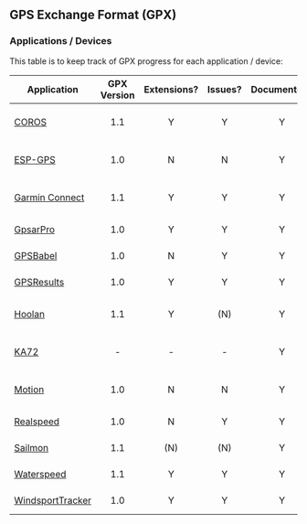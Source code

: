 ## GPS Exchange Format (GPX)

### Applications / Devices

This table is to keep track of GPX progress for each application / device:

| Application                      | GPX Version | Extensions? | Issues? | Documented? | Contacted? | WIP? | Status                                                   |
| -------------------------------- | :---------: | :---------: | :-----: | :---------: | :--------: | :--: | :------------------------------------------------------- |
| [COROS](coros.md)                |     1.1     |      Y      |    Y    |      Y      |     Y      | (Y)  | Video conference with COROS is yet to be scheduled       |
| [ESP-GPS](esp-gps.md)            |     1.0     |      N      |    N    |      Y      |     Y      |  -   | Confirmed valid GPX 1.0. PR was merged for indentation   |
| [Garmin Connect](garmin.md)      |     1.1     |      Y      |    Y    |      Y      |     Y      |  ?   | Posted to the Garmin forum - http://tinyurl.com/3ehurya2 |
| [GpsarPro](gpsar.md)             |     1.0     |      Y      |    Y    |      Y      |     Y      | (Y)  | Agreed reader for Garmin v2. Writer changes TBC          |
| [GPSBabel](gpsbabel.md)          |     1.0     |      N      |    Y    |      Y      |     N      |  N   | Todo - Suggest compliance                                |
| [GPSResults](gpsresults.md)      |     1.0     |      Y      |    Y    |      Y      |     Y      | (Y)  | Agreed reader for Garmin v2. Writer changes TBC          |
| [Hoolan](hoolan.md)              |     1.1     |      Y      |   (N)   |      Y      |     Y      | (Y)  | Confirmed valid GPX 1.1. Minor tweaks are still possible |
| [KA72](ka72.md)                  |      -      |      -      |    -    |      Y      |     Y      |  ?   | Suggested reader for Garmin v2. No feedback yet          |
| [Motion](motion.md)              |     1.0     |      N      |    N    |      Y      |     Y      |  -   | Confirmed valid GPX 1.0. No need for further changes     |
| [Realspeed](realspeed.md)        |     1.0     |      N      |    Y    |      Y      |     -      |  -   | Almost valid GPX 1.0 but app is no longer maintained     |
| [Sailmon](sailmon.md)            |     1.1     |     (N)     |   (N)   |      Y      |     Y      |  ?   | Suggested use of Garmin v2. No feedback yet              |
| [Waterspeed](waterspeed.md)      |     1.1     |      Y      |    Y    |      Y      |     Y      | (Y)  | Positive feedback but work is yet to be scheduled        |
| [WindsportTracker](windsport.md) |     1.0     |      Y      |    Y    |      Y      |     Y      |  ?   | Suggested interim GPX 1.0. No feedback yet               |

